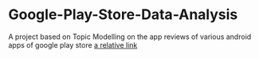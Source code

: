 # Google-Play-Store-Data-Analysis
A project based on Topic Modelling on the app reviews of various android apps of google play store
[a relative link](Report.pdf)
